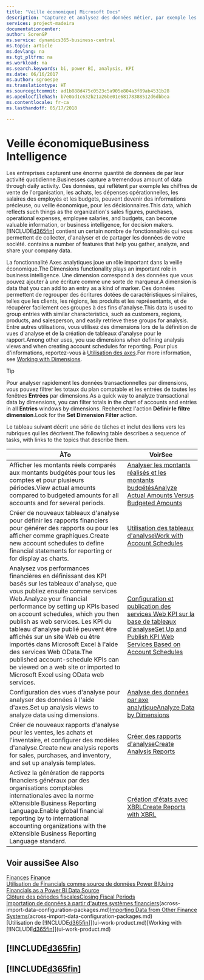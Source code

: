 ```yaml
---
title: "Veille économique| Microsoft Docs"
description: "Capturez et analysez des données métier, par exemple les chiffres de vente de l'organisation, les achats, les dépenses opérationnelles, les salaires des employés et les budgets, peuvent être des informations précieuses, pour la veille économique ou pour les décisionnaires."
services: project-madeira
documentationcenter: 
author: SorenGP
ms.service: dynamics365-business-central
ms.topic: article
ms.devlang: na
ms.tgt_pltfrm: na
ms.workload: na
ms.search.keywords: bi, power BI, analysis, KPI
ms.date: 06/16/2017
ms.author: sgroespe
ms.translationtype: HT
ms.sourcegitcommit: ad1b888d475c0523c5a905e804a3f89ab4531b28
ms.openlocfilehash: b7e0ad1c632b21a26be01e68178388512d6dbbea
ms.contentlocale: fr-ca
ms.lasthandoff: 05/17/2018

---
```

# <a name="business-intelligence"></a><span data-ttu-id="5b81e-103">Veille économique</span><span class="sxs-lookup"><span data-stu-id="5b81e-103">Business Intelligence</span></span>
<span data-ttu-id="5b81e-104">Les entreprises capturent une énorme quantité de données de par leur activité quotidienne.</span><span class="sxs-lookup"><span data-stu-id="5b81e-104">Businesses capture a tremendous amount of data through daily activity.</span></span> <span data-ttu-id="5b81e-105">Ces données, qui reflètent par exemple les chiffres de vente de l'organisation, les achats, les dépenses opérationnelles, les salaires des employés et les budgets, peuvent devenir des informations précieuse, ou veille économique, pour les décisionnaires.</span><span class="sxs-lookup"><span data-stu-id="5b81e-105">This data, which reflects such things as the organization's sales figures, purchases, operational expenses, employee salaries, and budgets, can become valuable information, or business intelligence, for decision makers.</span></span> [!INCLUDE[d365fin](includes/d365fin_md.md)]<span data-ttu-id="5b81e-106"> contient un certain nombre de fonctionnalités qui vous permettent de collecter, d'analyser et de partager les données de votre société.</span><span class="sxs-lookup"><span data-stu-id="5b81e-106"> contains a number of features that help you gather, analyze, and share your company data.</span></span>

<span data-ttu-id="5b81e-107">La fonctionnalité Axes analytiques joue un rôle important dans la veille économique.</span><span class="sxs-lookup"><span data-stu-id="5b81e-107">The Dimensions functionality plays an important role in business intelligence.</span></span> <span data-ttu-id="5b81e-108">Une dimension correspond à des données que vous pouvez ajouter à une écriture comme une sorte de marqueur.</span><span class="sxs-lookup"><span data-stu-id="5b81e-108">A dimension is data that you can add to an entry as a kind of marker.</span></span> <span data-ttu-id="5b81e-109">Ces données permettent de regrouper des écritures dotées de caractéristiques similaires, telles que les clients, les régions, les produits et les représentants, et de récupérer facilement ces groupes à des fins d'analyse.</span><span class="sxs-lookup"><span data-stu-id="5b81e-109">This data is used to group entries with similar characteristics, such as customers, regions, products, and salesperson, and easily retrieve these groups for analysis.</span></span> <span data-ttu-id="5b81e-110">Entre autres utilisations, vous utilisez des dimensions lors de la définition de vues d'analyse et de la création de tableaux d'analyse pour le rapport.</span><span class="sxs-lookup"><span data-stu-id="5b81e-110">Among other uses, you use dimensions  when defining analysis views and when creating account schedules for reporting.</span></span> <span data-ttu-id="5b81e-111">Pour plus d'informations, reportez-vous à [Utilisation des axes](finance-dimensions.md).</span><span class="sxs-lookup"><span data-stu-id="5b81e-111">For more information, see [Working with Dimensions](finance-dimensions.md).</span></span>

> [!TIP]
> <span data-ttu-id="5b81e-112">Pour analyser rapidement les données transactionnelles par dimensions, vous pouvez filtrer les totaux du plan comptable et les entrées de toutes les fenêtres **Entrées** par dimensions.</span><span class="sxs-lookup"><span data-stu-id="5b81e-112">As a quick way to analyze transactional data by dimensions, you can filter totals in the chart of accounts and entries in all **Entries** windows by dimensions.</span></span> <span data-ttu-id="5b81e-113">Recherchez l'action **Définir le filtre dimension**.</span><span class="sxs-lookup"><span data-stu-id="5b81e-113">Look for the **Set Dimension Filter** action.</span></span>  

<span data-ttu-id="5b81e-114">Le tableau suivant décrit une série de tâches et inclut des liens vers les rubriques qui les décrivent.</span><span class="sxs-lookup"><span data-stu-id="5b81e-114">The following table describes a sequence of tasks, with links to the topics that describe them.</span></span>  

| <span data-ttu-id="5b81e-115">À</span><span class="sxs-lookup"><span data-stu-id="5b81e-115">To</span></span> | <span data-ttu-id="5b81e-116">Voir</span><span class="sxs-lookup"><span data-stu-id="5b81e-116">See</span></span> |
| --- | --- |
|<span data-ttu-id="5b81e-117">Afficher les montants réels comparés aux montants budgétés pour tous les comptes et pour plusieurs périodes.</span><span class="sxs-lookup"><span data-stu-id="5b81e-117">View actual amounts compared to budgeted amounts for all accounts and for several periods.</span></span>|[<span data-ttu-id="5b81e-118">Analyser les montants réalisés et les montants budgétés</span><span class="sxs-lookup"><span data-stu-id="5b81e-118">Analyze Actual Amounts Versus Budgeted Amounts</span></span>](bi-how-analyze-actual-versus-budget.md)|
|<span data-ttu-id="5b81e-119">Créer de nouveaux tableaux d'analyse pour définir les rapports financiers pour générer des rapports ou pour les afficher comme graphiques.</span><span class="sxs-lookup"><span data-stu-id="5b81e-119">Create new account schedules to define financial statements for reporting or for display as charts.</span></span>|[<span data-ttu-id="5b81e-120">Utilisation des tableaux d'analyse</span><span class="sxs-lookup"><span data-stu-id="5b81e-120">Work with Account Schedules</span></span>](bi-how-work-account-schedule.md)|
|<span data-ttu-id="5b81e-121">Analysez vos performances financières en définissant des KPI basés sur les tableaux d'analyse, que vous publiez ensuite comme services Web.</span><span class="sxs-lookup"><span data-stu-id="5b81e-121">Analyze your financial performance by setting up KPIs based on account schedules, which you then publish as web services.</span></span> <span data-ttu-id="5b81e-122">Les KPI du tableau d'analyse publié peuvent être affichés sur un site Web ou être importés dans Microsoft Excel à l'aide des services Web OData.</span><span class="sxs-lookup"><span data-stu-id="5b81e-122">The published account-schedule KPIs can be viewed on a web site or imported to Microsoft Excel using OData web services.</span></span>|[<span data-ttu-id="5b81e-123">Configuration et publication des services Web KPI sur la base de tableaux d'analyse</span><span class="sxs-lookup"><span data-stu-id="5b81e-123">Set Up and Publish KPI Web Services Based on Account Schedules</span></span>](bi-how-to-set-up-and-publish-kpi-web-services-based-on-account-schedules.md)|
|<span data-ttu-id="5b81e-124">Configuration des vues d'analyse pour analyser des données à l'aide d'axes.</span><span class="sxs-lookup"><span data-stu-id="5b81e-124">Set up analysis views to analyze data using dimensions.</span></span>|[<span data-ttu-id="5b81e-125">Analyse des données par axe analytique</span><span class="sxs-lookup"><span data-stu-id="5b81e-125">Analyze Data by Dimensions</span></span>](bi-how-analyze-data-dimension.md)|
|<span data-ttu-id="5b81e-126">Créer de nouveaux rapports d'analyse pour les ventes, les achats et l'inventaire, et configurer des modèles d'analyse.</span><span class="sxs-lookup"><span data-stu-id="5b81e-126">Create new analysis reports for sales, purchases, and inventory, and set up analysis templates.</span></span>|[<span data-ttu-id="5b81e-127">Créer des rapports d'analyse</span><span class="sxs-lookup"><span data-stu-id="5b81e-127">Create Analysis Reports</span></span>](bi-how-create-analysis-views-reports.md)|
|<span data-ttu-id="5b81e-128">Activez la génération de rapports financiers généraux par des organisations comptables internationales avec la norme eXtensible Business Reporting Language.</span><span class="sxs-lookup"><span data-stu-id="5b81e-128">Enable global financial reporting by to international accounting organizations with the eXtensible Business Reporting Language standard.</span></span>|[<span data-ttu-id="5b81e-129">Création d'états avec XBRL</span><span class="sxs-lookup"><span data-stu-id="5b81e-129">Create Reports with XBRL</span></span>](bi-create-reports-with-xbrl.md)|

## <a name="see-also"></a><span data-ttu-id="5b81e-130">Voir aussi</span><span class="sxs-lookup"><span data-stu-id="5b81e-130">See Also</span></span>
<span data-ttu-id="5b81e-131">[Finances](finance.md)  </span><span class="sxs-lookup"><span data-stu-id="5b81e-131">[Finance](finance.md)  </span></span>  
[<span data-ttu-id="5b81e-132">Utilisation de Financials comme source de données Power BI</span><span class="sxs-lookup"><span data-stu-id="5b81e-132">Using Financials as a Power BI Data Source</span></span>](across-how-use-financials-data-source-powerbi.md)  
[<span data-ttu-id="5b81e-133">Clôture des périodes fiscales</span><span class="sxs-lookup"><span data-stu-id="5b81e-133">Closing Fiscal Periods</span></span>](year-close-years-periods.md)  
<span data-ttu-id="5b81e-134">[Importation de données à partir d'autres systèmes financiers](across-import-data-configuration-packages.md)(across-import-data-configuration-packages.md)</span><span class="sxs-lookup"><span data-stu-id="5b81e-134">[Importing Data from Other Finance Systems](across-import-data-configuration-packages.md)(across-import-data-configuration-packages.md)</span></span>  
<span data-ttu-id="5b81e-135">[Utilisation de [!INCLUDE[d365fin](includes/d365fin_md.md)]](ui-work-product.md)</span><span class="sxs-lookup"><span data-stu-id="5b81e-135">[Working with [!INCLUDE[d365fin](includes/d365fin_md.md)]](ui-work-product.md)</span></span>

## [!INCLUDE[d365fin](includes/free_trial_md.md)]  
## [!INCLUDE[d365fin](includes/training_link_md.md)]

